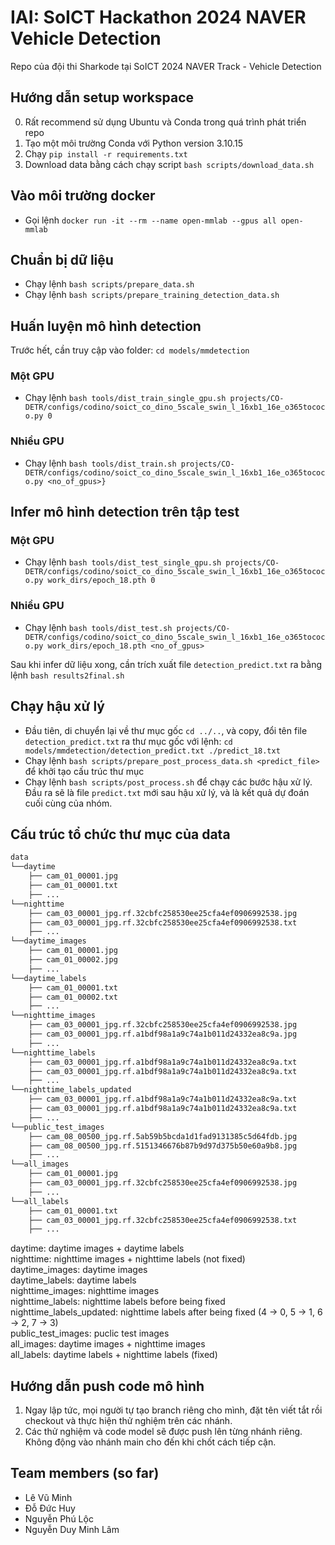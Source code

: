 # IAI: SoICT Hackathon 2024 NAVER Vehicle Detection

Repo của đội thi Sharkode tại SoICT 2024 NAVER Track - Vehicle Detection

## Hướng dẫn setup workspace

0. Rất recommend sử dụng Ubuntu và Conda trong quá trình phát triển repo
1. Tạo một môi trường Conda với Python version 3.10.15
2. Chạy `pip install -r requirements.txt`
3. Download data bằng cách chạy script `bash scripts/download_data.sh`

## Vào môi trường docker
- Gọi lệnh `docker run -it --rm --name open-mmlab --gpus all open-mmlab`

## Chuẩn bị dữ liệu
- Chạy lệnh `bash scripts/prepare_data.sh`
- Chạy lệnh `bash scripts/prepare_training_detection_data.sh`

## Huấn luyện mô hình detection

Trước hết, cần truy cập vào folder: `cd models/mmdetection`

### Một GPU

- Chạy lệnh `bash tools/dist_train_single_gpu.sh projects/CO-DETR/configs/codino/soict_co_dino_5scale_swin_l_16xb1_16e_o365tococo.py 0`

### Nhiều GPU

- Chạy lệnh `bash tools/dist_train.sh projects/CO-DETR/configs/codino/soict_co_dino_5scale_swin_l_16xb1_16e_o365tococo.py <no_of_gpus>}`

## Infer mô hình detection trên tập test

### Một GPU

- Chạy lệnh `bash tools/dist_test_single_gpu.sh projects/CO-DETR/configs/codino/soict_co_dino_5scale_swin_l_16xb1_16e_o365tococo.py work_dirs/epoch_18.pth 0`

### Nhiều GPU

- Chạy lệnh `bash tools/dist_test.sh projects/CO-DETR/configs/codino/soict_co_dino_5scale_swin_l_16xb1_16e_o365tococo.py work_dirs/epoch_18.pth <no_of_gpus>`

Sau khi infer dữ liệu xong, cần trích xuất file `detection_predict.txt` ra bằng lệnh `bash results2final.sh`

## Chạy hậu xử lý

- Đầu tiên, di chuyển lại về thư mục gốc `cd ../..`, và copy, đổi tên file `detection_predict.txt` ra thư mục gốc với lệnh: `cd models/mmdetection/detection_predict.txt ./predict_18.txt`
- Chạy lệnh `bash scripts/prepare_post_process_data.sh <predict_file>` để khởi tạo cấu trúc thư mục
- Chạy lệnh `bash scripts/post_process.sh` để chạy các bước hậu xử lý. Đầu ra sẽ là file `predict.txt` mới sau hậu xử lý, và là kết quả dự đoán cuối cùng của nhóm.

## Cấu trúc tổ chức thư mục của data
```bash
data
└──daytime
    ├── cam_01_00001.jpg
    ├── cam_01_00001.txt
    ├── ...
└──nighttime
    ├── cam_03_00001_jpg.rf.32cbfc258530ee25cfa4ef0906992538.jpg
    ├── cam_03_00001_jpg.rf.32cbfc258530ee25cfa4ef0906992538.txt
    ├── ...
└──daytime_images
    ├── cam_01_00001.jpg
    ├── cam_01_00002.jpg
    ├── ...
└──daytime_labels
    ├── cam_01_00001.txt
    ├── cam_01_00002.txt
    ├── ...
└──nighttime_images
    ├── cam_03_00001_jpg.rf.32cbfc258530ee25cfa4ef0906992538.jpg
    ├── cam_03_00001_jpg.rf.a1bdf98a1a9c74a1b011d24332ea8c9a.jpg
    ├── ...
└──nighttime_labels
    ├── cam_03_00001_jpg.rf.a1bdf98a1a9c74a1b011d24332ea8c9a.txt
    ├── cam_03_00001_jpg.rf.a1bdf98a1a9c74a1b011d24332ea8c9a.txt
    ├── ...
└──nighttime_labels_updated
    ├── cam_03_00001_jpg.rf.a1bdf98a1a9c74a1b011d24332ea8c9a.txt
    ├── cam_03_00001_jpg.rf.a1bdf98a1a9c74a1b011d24332ea8c9a.txt
    ├── ...
└──public_test_images
    ├── cam_08_00500_jpg.rf.5ab59b5bcda1d1fad9131385c5d64fdb.jpg
    ├── cam_08_00500_jpg.rf.5151346676b87b9d97d375b50e60a9b8.jpg
    ├── ...
└──all_images
    ├── cam_01_00001.jpg
    ├── cam_03_00001_jpg.rf.32cbfc258530ee25cfa4ef0906992538.jpg
    ├── ...
└──all_labels
    ├── cam_01_00001.txt
    ├── cam_03_00001_jpg.rf.32cbfc258530ee25cfa4ef0906992538.txt
    ├── ...
```
daytime: daytime images + daytime labels  
nighttime: nighttime images + nighttime labels (not fixed)  
daytime_images: daytime images  
daytime_labels: daytime labels  
nighttime_images: nighttime images  
nighttime_labels: nighttime labels before being fixed  
nighttime_labels_updated: nighttime labels after being fixed (4 -> 0, 5 -> 1, 6 -> 2, 7 -> 3)  
public_test_images: puclic test images  
all_images: daytime images + nighttime images  
all_labels: daytime labels + nighttime labels (fixed)  

## Hướng dẫn push code mô hình

1. Ngay lập tức, mọi người tự tạo branch riêng cho mình, đặt tên viết tắt rồi checkout và thực hiện thử nghiệm trên các nhánh.
2. Các thử nghiệm và code model sẽ được push lên từng nhánh riêng. Không động vào nhánh main cho đến khi chốt cách tiếp cận. 

## Team members (so far)

- Lê Vũ Minh
- Đỗ Đức Huy
- Nguyễn Phú Lộc
- Nguyễn Duy Minh Lâm

